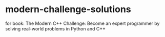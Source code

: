 # modern-challenge-solutions
for book:
The Modern C++ Challenge: Become an expert programmer by solving real-world problems
in Python and C++ 

